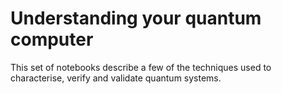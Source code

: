 # Understanding your quantum computer
This set of notebooks describe a few of the techniques used to characterise, verify and validate quantum systems.

